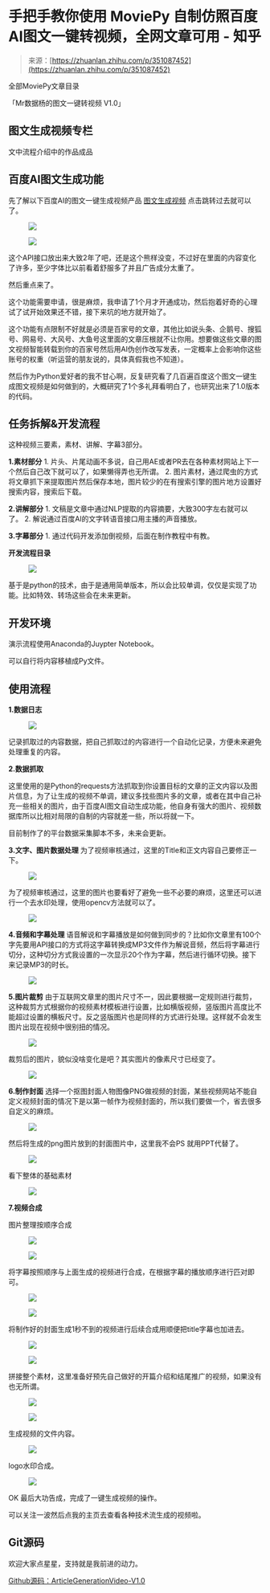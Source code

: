 <!--yml
category: 视频
date: 2022-04-26 11:46:01
-->

# 手把手教你使用 MoviePy 自制仿照百度AI图文一键转视频，全网文章可用 - 知乎

> 来源：[https://zhuanlan.zhihu.com/p/351087452](https://zhuanlan.zhihu.com/p/351087452)

﻿全部MoviePy文章目录

[](https://link.zhihu.com/?target=https%3A//blog.csdn.net/qq_20288327/article/details/113758352)

「Mr数据杨的图文一键转视频 V1.0」

## 图文生成视频专栏

[](https://www.zhihu.com/people/Escaflowne1985/zvideos)[](https://link.zhihu.com/?target=https%3A//baijiahao.baidu.com/u%3Fapp_id%3D1663365284421245)[](https://link.zhihu.com/?target=https%3A//www.toutiao.com/c/user/token/MS4wLjABAAAA1qi-anZFAvKqqh7wboo7ZBSStNT1K3dGYUJjQ8TLS_A/)

文中流程介绍中的作品成品

[](https://www.zhihu.com/zvideo/1290238134337892352)

## 百度AI图文生成功能

先了解以下百度AI的图文一键生成视频产品 [图文生成视频](https://link.zhihu.com/?target=https%3A//ai.baidu.com/creation/main/createlab) 点击跳转过去就可以了。

<figure data-size="normal">

<noscript><img src="img/7a796f58e0d2b7c67f65202b2b9acc82.png" data-caption="" data-size="normal" data-rawwidth="1920" data-rawheight="914" class="origin_image zh-lightbox-thumb" data-original="https://pic3.zhimg.com/v2-061ae1959643c1617392ee70b974bd56_r.jpg" data-original-src="https://pic3.zhimg.com/v2-061ae1959643c1617392ee70b974bd56_b.jpg"/></noscript>

</figure>

<figure data-size="normal">

<noscript><img src="img/2de7d3e83782cd0cb0b00fa84d0cd6f5.png" data-caption="" data-size="normal" data-rawwidth="1920" data-rawheight="914" class="origin_image zh-lightbox-thumb" data-original="https://pic1.zhimg.com/v2-49bb4c58aeb0236420c7f0341ce53480_r.jpg" data-original-src="https://pic1.zhimg.com/v2-49bb4c58aeb0236420c7f0341ce53480_b.jpg"/></noscript>

</figure>

这个API接口放出来大致2年了吧，还是这个熊样没变，不过好在里面的内容变化了许多，至少字体比以前看着舒服多了并且广告成分太重了。

然后重点来了。

这个功能需要申请，很是麻烦，我申请了1个月才开通成功，然后抱着好奇的心理试了试开始效果还不错，接下来坑的地方就开始了。

这个功能有点限制不好就是必须是百家号的文章，其他比如说头条、企鹅号、搜狐号、网易号、大风号、大鱼号这里面的文章压根就不让你用。想要做这些文章的图文视频智能转载到你的百家号然后用AI伪创作改写发表，一定概率上会影响你这些账号的权重（听运营的朋友说的，具体真假我也不知道）。

然后作为Python爱好者的我不甘心啊，反复研究看了几百遍百度这个图文一键生成图文视频是如何做到的，大概研究了1个多礼拜看明白了，也研究出来了1.0版本的代码。

## 任务拆解&开发流程

这种视频三要素，素材、讲解、字幕3部分。

**1.素材部分** 1\. 片头、片尾动画不多说，自己用AE或者PR去在各种素材网站上下一个然后自己改下就可以了，如果懒得弄也无所谓。 2\. 图片素材，通过爬虫的方式将文章抓下来提取图片然后保存本地，图片较少的在有搜索引擎的图片地方设置好搜索内容，搜索后下载。

**2.讲解部分** 1\. 文稿是文章中通过NLP提取的内容摘要，大致300字左右就可以了。 2\. 解说通过百度AI的文字转语音接口用主播的声音播放。

**3.字幕部分** 1\. 通过代码开发添加倒视频，后面在制作教程中有教。

**开发流程目录** ​​​​

<figure data-size="normal">

<noscript><img src="img/79805964d936ba3dde00281e862e65a6.png" data-caption="" data-size="normal" data-rawwidth="903" data-rawheight="504" class="origin_image zh-lightbox-thumb" data-original="https://pic2.zhimg.com/v2-b758b2f2efbdc9df0c1331ae8e06ce6d_r.jpg" data-original-src="https://pic2.zhimg.com/v2-b758b2f2efbdc9df0c1331ae8e06ce6d_b.jpg"/></noscript>

</figure>

基于是python的技术，由于是通用简单版本，所以会比较单调，仅仅是实现了功能。比如特效、转场这些会在未来更新。

## 开发环境

演示流程使用Anaconda的Juypter Notebook。

可以自行将内容移植成Py文件。

## 使用流程

**1.数据日志**

<figure data-size="normal">

<noscript><img src="img/03f3dbe4f8f4d0a8123c87f37af5e7cf.png" data-caption="" data-size="normal" data-rawwidth="1364" data-rawheight="276" class="origin_image zh-lightbox-thumb" data-original="https://pic4.zhimg.com/v2-54d159032524dc1711659407bea9eb27_r.jpg" data-original-src="https://pic4.zhimg.com/v2-54d159032524dc1711659407bea9eb27_b.jpg"/></noscript>

</figure>

记录抓取过的内容数据，把自己抓取过的内容进行一个自动化记录，方便未来避免处理重复的内容。

**2.数据抓取**

这里使用的是Python的requests方法抓取到你设置目标的文章的正文内容以及图片信息，为了让生成的视频不单调，建议多找些图片多的文章，或者在其中自己补充一些相关的图片，由于百度AI图文自动生成功能，他自身有强大的图片、视频数据库所以比相对局限的自制的内容就差一些，所以将就一下。

目前制作了的平台数据采集脚本不多，未来会更新。

**3.文字、图片数据处理** 为了视频审核通过，这里的Title和正文内容自己要修正一下。

<figure data-size="normal">

<noscript><img src="img/37ff88b928567ea692efa51f93d27ca0.png" data-caption="" data-size="normal" data-rawwidth="886" data-rawheight="458" class="origin_image zh-lightbox-thumb" data-original="https://pic4.zhimg.com/v2-7747ee3485ac3da1612ddbd5d695b1e7_r.jpg" data-original-src="https://pic4.zhimg.com/v2-7747ee3485ac3da1612ddbd5d695b1e7_b.jpg"/></noscript>

</figure>

为了视频审核通过，这里的图片也要看好了避免一些不必要的麻烦，这里还可以进行一个去水印处理，使用opencv方法就可以了。

<figure data-size="normal">

<noscript><img src="img/bcebdee2da518ec4da4b06a72433359c.png" data-caption="" data-size="normal" data-rawwidth="888" data-rawheight="343" class="origin_image zh-lightbox-thumb" data-original="https://pic2.zhimg.com/v2-eb68ea6656859c91b62fcf72fd458a5d_r.jpg" data-original-src="https://pic2.zhimg.com/v2-eb68ea6656859c91b62fcf72fd458a5d_b.jpg"/></noscript>

</figure>

**4.音频和字幕处理** 语音解说和字幕播放是如何做到同步的？比如你文章里有100个字先要用API接口的方式将这字幕转换成MP3文件作为解说音频，然后将字幕进行切分，这种切分方式我设置的一次显示20个作为字幕，然后进行循环切换。接下来记录MP3的时长。

<figure data-size="normal">

<noscript><img src="img/f429ba9f4ef107e96f20a1f8442164c6.png" data-caption="" data-size="normal" data-rawwidth="1198" data-rawheight="293" class="origin_image zh-lightbox-thumb" data-original="https://pic3.zhimg.com/v2-5d67bc4c0c78829b574a5f40bac74d1e_r.jpg" data-original-src="https://pic3.zhimg.com/v2-5d67bc4c0c78829b574a5f40bac74d1e_b.jpg"/></noscript>

</figure>

**5.图片裁剪** 由于互联网文章里的图片尺寸不一，因此要根据一定规则进行裁剪，这种裁剪方式根据你的视频素材模板进行设置，比如横版视频，竖版图片高度比不能超过设置的横板尺寸。反之竖版图片也是同样的方式进行处理。这样就不会发生图片出现在视频中很别扭的情况。

<figure data-size="normal">

<noscript><img src="img/2498d9dea4b5945852a2925796af0fd4.png" data-caption="" data-size="normal" data-rawwidth="894" data-rawheight="406" class="origin_image zh-lightbox-thumb" data-original="https://pic1.zhimg.com/v2-6ab93bb9ae62b90f78218d6189348cf8_r.jpg" data-original-src="https://pic1.zhimg.com/v2-6ab93bb9ae62b90f78218d6189348cf8_b.jpg"/></noscript>

</figure>

裁剪后的图片，貌似没啥变化是吧？其实图片的像素尺寸已经变了。

<figure data-size="normal">

<noscript><img src="img/6635565c741316baa9097c7de460dfcb.png" data-caption="" data-size="normal" data-rawwidth="890" data-rawheight="381" class="origin_image zh-lightbox-thumb" data-original="https://pic1.zhimg.com/v2-1745da440b812472b36123aaeba40314_r.jpg" data-original-src="https://pic1.zhimg.com/v2-1745da440b812472b36123aaeba40314_b.jpg"/></noscript>

</figure>

**6.制作封面** 选择一个抠图封面人物图像PNG做视频的封面，某些视频网站不能自定义视频封面的情况下是以第一帧作为视频封面的，所以我们要做一个，省去很多自定义的麻烦。

<figure data-size="normal">

<noscript><img src="img/d89e533574db09ee4248f05edc3e5b21.png" data-caption="" data-size="normal" data-rawwidth="1211" data-rawheight="293" class="origin_image zh-lightbox-thumb" data-original="https://pic2.zhimg.com/v2-cb60d63712f99153b32b399e10283ef5_r.jpg" data-original-src="https://pic2.zhimg.com/v2-cb60d63712f99153b32b399e10283ef5_b.jpg"/></noscript>

</figure>

然后将生成的png图片放到的封面图片中，这里我不会PS 就用PPT代替了。

<figure data-size="normal">

<noscript><img src="img/2b3d875cc7c1cadc8932de4c26093229.png" data-caption="" data-size="normal" data-rawwidth="899" data-rawheight="488" class="origin_image zh-lightbox-thumb" data-original="https://pic4.zhimg.com/v2-591554cadb2f64edadb054e096718d8f_r.jpg" data-original-src="https://pic4.zhimg.com/v2-591554cadb2f64edadb054e096718d8f_b.jpg"/></noscript>

</figure>

看下整体的基础素材

<figure data-size="normal">

<noscript><img src="img/1f3cc4fc3535cd07bde8985481405edc.png" data-caption="" data-size="normal" data-rawwidth="896" data-rawheight="512" class="origin_image zh-lightbox-thumb" data-original="https://pic3.zhimg.com/v2-a32dbc3f2ad3f164eeee0670f0f56cf2_r.jpg" data-original-src="https://pic3.zhimg.com/v2-a32dbc3f2ad3f164eeee0670f0f56cf2_b.jpg"/></noscript>

</figure>

**7.视频合成**

图片整理按顺序合成

<figure data-size="normal">

<noscript><img src="img/8073a2c27eb8aa06cb7a28ec5881a4a7.png" data-caption="" data-size="normal" data-rawwidth="1175" data-rawheight="341" class="origin_image zh-lightbox-thumb" data-original="https://pic4.zhimg.com/v2-2f616dbde8692101addc21ccdaa9976b_r.jpg" data-original-src="https://pic4.zhimg.com/v2-2f616dbde8692101addc21ccdaa9976b_b.jpg"/></noscript>

</figure>

<figure data-size="normal">

<noscript><img src="img/5271a4ad6c15af6bc69451a073ec1341.png" data-caption="" data-size="normal" data-rawwidth="889" data-rawheight="609" class="origin_image zh-lightbox-thumb" data-original="https://pic4.zhimg.com/v2-6317c1662e01eae7fe7c7a719be9b43b_r.jpg" data-original-src="https://pic4.zhimg.com/v2-6317c1662e01eae7fe7c7a719be9b43b_b.jpg"/></noscript>

</figure>

将字幕按照顺序与上面生成的视频进行合成，在根据字幕的播放顺序进行匹对即可。

<figure data-size="normal">

<noscript><img src="img/8293c27783e547923c27b3d0d6ac52df.png" data-caption="" data-size="normal" data-rawwidth="1194" data-rawheight="301" class="origin_image zh-lightbox-thumb" data-original="https://pic2.zhimg.com/v2-e6de3b20494c07cebcb4c2540b1cfd75_r.jpg" data-original-src="https://pic2.zhimg.com/v2-e6de3b20494c07cebcb4c2540b1cfd75_b.jpg"/></noscript>

</figure>

<figure data-size="normal">

<noscript><img src="img/f5e6e48a7d0babc9c3bc6f890092284a.png" data-caption="" data-size="normal" data-rawwidth="896" data-rawheight="605" class="origin_image zh-lightbox-thumb" data-original="https://pic2.zhimg.com/v2-752cf1f9d114654e17da1c9abed410c5_r.jpg" data-original-src="https://pic2.zhimg.com/v2-752cf1f9d114654e17da1c9abed410c5_b.jpg"/></noscript>

</figure>

将制作好的封面生成1秒不到的视频进行后续合成用顺便把title字幕也加进去。

<figure data-size="normal">

<noscript><img src="img/9878374a0e073a6f766af78127b8ea9a.png" data-caption="" data-size="normal" data-rawwidth="935" data-rawheight="479" class="origin_image zh-lightbox-thumb" data-original="https://pic4.zhimg.com/v2-8c285da55427aa87f5d727dece64d0af_r.jpg" data-original-src="https://pic4.zhimg.com/v2-8c285da55427aa87f5d727dece64d0af_b.jpg"/></noscript>

</figure>

<figure data-size="normal">

<noscript><img src="img/85c936ef7d05b21042b94d6124a4387c.png" data-caption="" data-size="normal" data-rawwidth="890" data-rawheight="608" class="origin_image zh-lightbox-thumb" data-original="https://pic4.zhimg.com/v2-8bcc6b7e5ecd4a6acf7e17bb2535d42f_r.jpg" data-original-src="https://pic4.zhimg.com/v2-8bcc6b7e5ecd4a6acf7e17bb2535d42f_b.jpg"/></noscript>

</figure>

拼接整个素材，这里准备好预先自己做好的开篇介绍和结尾推广的视频，如果没有也无所谓。

<figure data-size="normal">

<noscript><img src="img/291f76e7b7f640619c689e088570120b.png" data-caption="" data-size="normal" data-rawwidth="1204" data-rawheight="487" class="origin_image zh-lightbox-thumb" data-original="https://pic2.zhimg.com/v2-b15465a615231887dbf1365e7e0720bd_r.jpg" data-original-src="https://pic2.zhimg.com/v2-b15465a615231887dbf1365e7e0720bd_b.jpg"/></noscript>

</figure>

<figure data-size="normal">

<noscript><img src="img/91b2fa8b478f6c85dee098d82d49557d.png" data-caption="" data-size="normal" data-rawwidth="896" data-rawheight="605" class="origin_image zh-lightbox-thumb" data-original="https://pic4.zhimg.com/v2-8f2a9d56274ddad0fcbf52eb311f345f_r.jpg" data-original-src="https://pic4.zhimg.com/v2-8f2a9d56274ddad0fcbf52eb311f345f_b.jpg"/></noscript>

</figure>

生成视频的文件内容。

<figure data-size="normal">

<noscript><img src="img/bb8b646dce3c28750f3bb55c6b55c15b.png" data-caption="" data-size="normal" data-rawwidth="892" data-rawheight="351" class="origin_image zh-lightbox-thumb" data-original="https://pic1.zhimg.com/v2-0a3e108466006c7451adc1a71cea0690_r.jpg" data-original-src="https://pic1.zhimg.com/v2-0a3e108466006c7451adc1a71cea0690_b.jpg"/></noscript>

</figure>

logo水印合成。

<figure data-size="normal">

<noscript><img src="img/8edb19d1aa6cb84ee69c4a35194414b5.png" data-caption="" data-size="normal" data-rawwidth="1205" data-rawheight="462" class="origin_image zh-lightbox-thumb" data-original="https://pic3.zhimg.com/v2-1be7b9f0235c47e17f4c130fec4ba97e_r.jpg" data-original-src="https://pic3.zhimg.com/v2-1be7b9f0235c47e17f4c130fec4ba97e_b.jpg"/></noscript>

</figure>

OK 最后大功告成，完成了一键生成视频的操作。

可以关注一波然后点我的主页去查看各种技术流生成的视频啦。

## Git源码

欢迎大家点星星，支持就是我前进的动力。

[Github源码：ArticleGenerationVideo-V1.0](https://link.zhihu.com/?target=https%3A//github.com/Escaflowne1985/ArticleGenerationVideo-V1.0)